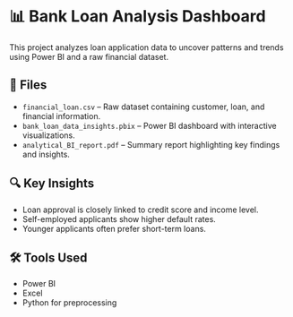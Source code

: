 # 📊 Bank Loan Analysis Dashboard

This project analyzes loan application data to uncover patterns and trends using Power BI and a raw financial dataset.

## 📁 Files

- `financial_loan.csv` – Raw dataset containing customer, loan, and financial information.
- `bank_loan_data_insights.pbix` – Power BI dashboard with interactive visualizations.
- `analytical_BI_report.pdf` – Summary report highlighting key findings and insights.

## 🔍 Key Insights

- Loan approval is closely linked to credit score and income level.
- Self-employed applicants show higher default rates.
- Younger applicants often prefer short-term loans.

## 🛠 Tools Used

- Power BI  
- Excel  
- Python for preprocessing
